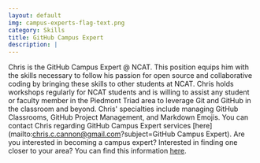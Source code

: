 ```yaml
---
layout: default
img: campus-experts-flag-text.png
category: Skills
title: GitHub Campus Expert
description: |
---
```

  Chris is the GitHub Campus Expert @ NCAT. This position equips him with the skills necessary to follow his passion for open source and collaborative coding by bringing these skills to other students at NCAT. Chris holds workshops regularly for NCAT students and is willing to assist any student or faculty member in the Piedmont Triad area to leverage Git and GitHub in the classroom and beyond. Chris' specialties include managing GitHub Classrooms, GitHub Project Management, and Markdown Emojis. You can contact Chris regarding GitHub Campus Expert services [here](mailto:chris.c.cannon@gmail.com?subject=GitHub Campus Expert). Are you interested in becoming a campus expert? Interested in finding one closer to your area? You can find this information [here](https://education.github.com/experts).
